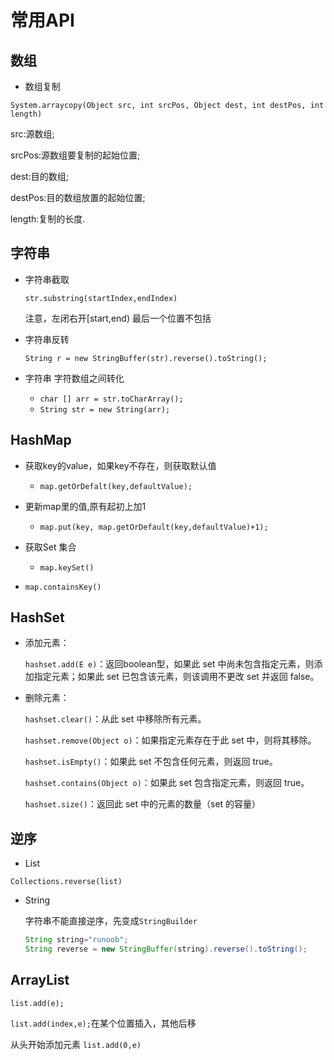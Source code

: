 # 常用API

## 数组

- 数组复制

`System.arraycopy(Object src, int srcPos, Object dest, int destPos, int length)`

src:源数组;

srcPos:源数组要复制的起始位置;

dest:目的数组;

destPos:目的数组放置的起始位置;

length:复制的长度.



## 字符串

- 字符串截取

  `str.substring(startIndex,endIndex)`

  注意，左闭右开[start,end) 最后一个位置不包括
  
- 字符串反转

  `String r = new StringBuffer(str).reverse().toString();`

- 字符串 字符数组之间转化

  - `char [] arr = str.toCharArray();`
  - `String str = new String(arr);`

## HashMap

- 获取key的value，如果key不存在，则获取默认值

  - `map.getOrDefalt(key,defaultValue);`  

   

- 更新map里的值,原有起初上加1

  - `map.put(key, map.getOrDefault(key,defaultValue)+1);`

  

- 获取Set 集合

  - `map.keySet()`

- `map.containsKey()`



## HashSet

- 添加元素：

  `hashset.add(E e)`：返回boolean型，如果此 set 中尚未包含指定元素，则添加指定元素；如果此 set 已包含该元素，则该调用不更改 set 并返回 false。

- 删除元素：

  `hashset.clear()`：从此 set 中移除所有元素。

  `hashset.remove(Object o)`：如果指定元素存在于此 set 中，则将其移除。

  `hashset.isEmpty()`：如果此 set 不包含任何元素，则返回 true。

  `hashset.contains(Object o)`：如果此 set 包含指定元素，则返回 true。

  `hashset.size()`：返回此 set 中的元素的数量（set 的容量）



## 逆序

- List

`Collections.reverse(list)`

- String

  字符串不能直接逆序，先变成`StringBuilder`

  ~~~java
  String string="runoob";
  String reverse = new StringBuffer(string).reverse().toString();
  ~~~

  

## ArrayList

`list.add(e);`

`list.add(index,e);`在某个位置插入，其他后移

从头开始添加元素 `list.add(0,e)`